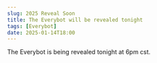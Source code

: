 ```yaml
---
slug: 2025 Reveal Soon
title: The Everybot will be revealed tonight
tags: [Everybot]
date: 2025-01-14T18:00
---
```


The Everybot is being revealed tonight at 6pm cst.

<!-- truncate -->